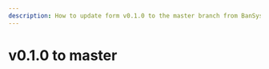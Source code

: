 ```yaml
---
description: How to update form v0.1.0 to the master branch from BanSystem
---
```


# v0.1.0 to master

